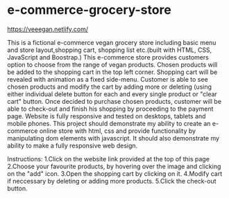 # e-commerce-grocery-store

https://veeegan.netlify.com/


This is a fictional e-commerce vegan grocery store including basic menu and store layout,shopping cart, shopping list etc.(built with HTML, CSS, JavaScript and Boostrap.) This e-commerce store provides customers option to choose from the range of vegan products. Chosen products will be added to the shopping cart in the top left corner. Shopping cart will be revealed with animation as a fixed side-menu. Customer is able to see chosen products and modify the cart by adding more or deleting (using either individual delete button for each and every single product or "clear cart" button. Once decided to purchase chosen products, customer will be able to check-out and finish his shopping by proceeding to the payment page. Website is fully responsive and tested on desktops, tablets and mobile phones. This project should demonstrate my ability to create an e-commerce online store with html, css and provide functionality by manipulating dom elements with javascript. It should also demonstrate my ability to make a fully responsive web design.

Instructions: 1.Click on the website link provided at the top of this page
              2.Choose your favourite products, by hovering over the image and clicking on the "add" icon.
              3.Open the shopping cart by clicking on it.
              4.Modify cart if neccessary by deleting or adding more products.
              5.Click the check-out button.
              

